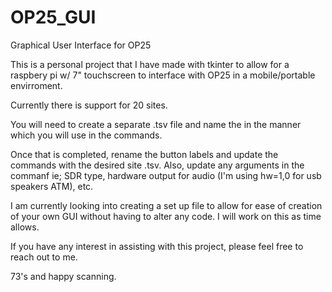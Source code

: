 # OP25_GUI
Graphical User Interface for OP25

This is a personal project that I have made with tkinter to allow for a raspbery pi w/ 7" touchscreen to interface with OP25 in a mobile/portable envirroment. 

Currently there is support for 20 sites. 

You will need to create a separate .tsv file and name the in the manner which you will use in the commands. 

Once that is completed, rename the button labels and update the commands with the desired site .tsv. Also, update any arguments in the commanf ie; SDR type, hardware output for audio (I'm using hw=1,0 for usb speakers ATM), etc.

I am currently looking into creating a set up file to allow for ease of creation of your own GUI without having to alter any code. I will work on this as time allows. 

If you have any interest in assisting with this project, please feel free to reach out to me.

73's and happy scanning. 
